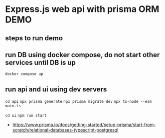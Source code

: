 # Express.js web api with prisma ORM DEMO

## steps to run demo


## run DB using docker compose, do not start other services until DB is up

`docker compose up`

## run api and ui using dev servers
`cd api`
`npx prisma generate`
`npx prisma migrate dev`
`npx ts-node --esm main.ts`

`cd ui`
`npm run start`

* https://www.prisma.io/docs/getting-started/setup-prisma/start-from-scratch/relational-databases-typescript-postgresql


